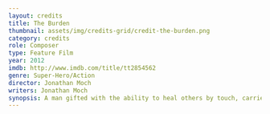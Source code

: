```yaml
---
layout: credits
title: The Burden
thumbnail: assets/img/credits-grid/credit-the-burden.png
category: credits
role: Composer
type: Feature Film
year: 2012
imdb: http://www.imdb.com/title/tt2854562
genre: Super-Hero/Action
director: Jonathan Moch
writers: Jonathan Moch
synopsis: A man gifted with the ability to heal others by touch, carries the burden of saving the world.
---
```



